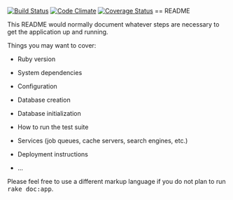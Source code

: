 [![Build Status](https://travis-ci.org/<Mafooch>/<Endeavor>.svg?branch=master)](https://travis-ci.org/<Mafooch>/<Endeavor>) [![Code Climate](https://codeclimate.com/github/<Mafooch>/<Endeavor>.png)](https://codeclimate.com/github/<Mafooch>/<Endeavor>) [![Coverage Status](https://coveralls.io/repos/<Mafooch>/<Endeavor>/badge.png)](https://coveralls.io/r/<Mafooch>/<Endeavor>)
== README


This README would normally document whatever steps are necessary to get the
application up and running.

Things you may want to cover:

* Ruby version

* System dependencies

* Configuration

* Database creation

* Database initialization

* How to run the test suite

* Services (job queues, cache servers, search engines, etc.)

* Deployment instructions

* ...


Please feel free to use a different markup language if you do not plan to run
<tt>rake doc:app</tt>.
